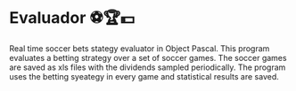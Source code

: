 # Evaluador ⚽️🏆💵 #

Real time soccer bets stategy evaluator in Object Pascal.
This program evaluates a betting strategy over a set of soccer games.
The soccer games are saved as xls files with the dividends sampled periodically.
The program uses the betting syeategy in every game and statistical results are saved.